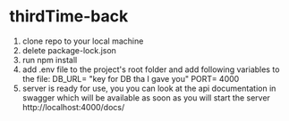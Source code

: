 # thirdTime-back

1. clone repo to your local machine
2. delete package-lock.json
3. run npm install 
4. add .env file to the project's root folder and add following variables to the file:
DB_URL= "key for DB tha I gave you"
PORT= 4000
5. server is ready for use, you you can look at the api documentation in swagger 
which will be available as soon as you will start the server http://localhost:4000/docs/

